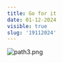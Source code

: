```yaml
---
title: Go for it
date: 01-12-2024
visible: true
slug: '19112024'
---
```


<img src="/images/Screenshot 2024-11-19 at 20.39.02.png" alt="path3.png" />

